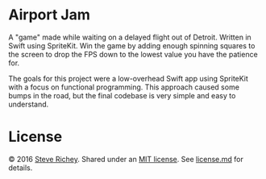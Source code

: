 # Airport Jam

A "game" made while waiting on a delayed flight out of Detroit. Written in Swift using SpriteKit. Win the game by adding enough spinning squares to the screen to drop the FPS down to the lowest value you have the patience for.

The goals for this project were a low-overhead Swift app using SpriteKit with a focus on functional programming. This approach caused some bumps in the road, but the final codebase is very simple and easy to understand.

# License

&copy; 2016 [Steve Richey](http://github.com/steverichey). Shared under an [MIT license](https://en.wikipedia.org/wiki/MIT_License). See [license.md](./license.md) for details.

